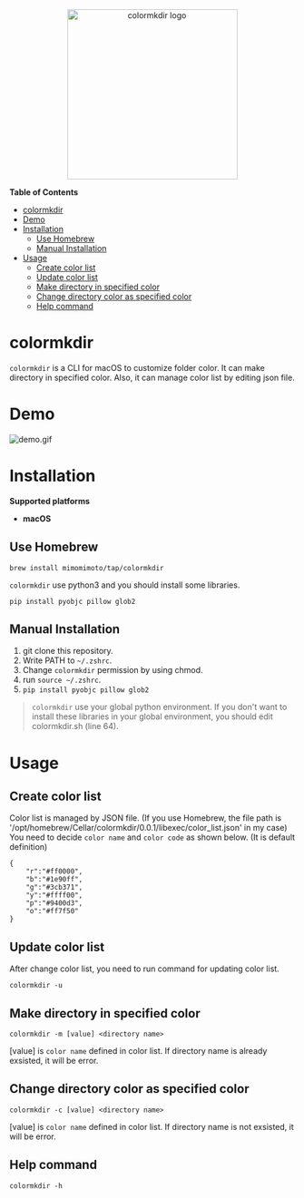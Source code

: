 <div align="center">
  <img width="300" alt="colormkdir logo" src="https://user-images.githubusercontent.com/99246880/224245097-6d4617a3-6987-43ad-81af-6b4696e7c9fc.png" />
</div>

**Table of Contents**
- [colormkdir](#colormkdir)
- [Demo](#demo)
- [Installation](#Installation)
    - [Use Homebrew](#use_homebrew)
    - [Manual Installation](#manual_installation)
- [Usage](#usage)
    - [Create color list](#Create_color_list)
    - [Update color list](#Update_color_list)
    - [Make directory in specified color](#Make_directory_in_specified_color)
    - [Change directory color as specified color](#Change_directory_color_as_specified_color)
    - [Help command](#Help_command)

# colormkdir
`colormkdir` is a CLI for macOS to customize folder color. 
It can make directory in specified color. Also, it can manage color list by editing json file.

# Demo
![demo.gif](https://user-images.githubusercontent.com/99246880/224244901-8ff520df-f383-4c35-a185-dba17773eabd.gif)

# Installation
**Supported platforms**

* **macOS**

## Use Homebrew

```
brew install mimomimoto/tap/colormkdir
```
`colormkdir` use python3 and you should install some libraries.

```
pip install pyobjc pillow glob2
```
## Manual Installation
1. git clone this repository.
2. Write PATH to `~/.zshrc`.
3. Change `colormkdir` permission by using chmod.
4. run `source ~/.zshrc`.
5. `pip install pyobjc pillow glob2 `

> `colormkdir` use your global python environment. If you don't want to install these libraries in your global environment, you should edit colormkdir.sh (line 64).

# Usage
## Create color list
Color list is managed by JSON file. (If you use Homebrew, the file path is '/opt/homebrew/Cellar/colormkdir/0.0.1/libexec/color_list.json' in my case) You need to decide `color name` and `color code` as shown below. (It is default definition)
```
{
    "r":"#ff0000",
    "b":"#1e90ff",
    "g":"#3cb371",
    "y":"#ffff00",
    "p":"#9400d3",
    "o":"#ff7f50"
}
```

## Update color list
After change color list, you need to run command for updating color list. 
```
colormkdir -u
```

## Make directory in specified color
```
colormkdir -m [value] <directory name>
```
[value] is `color name` defined in color list. If directory name is already exsisted, it will be error.

## Change directory color as specified color
```
colormkdir -c [value] <directory name>
```
[value] is `color name` defined in color list. If directory name is not exsisted, it will be error.

## Help command
```
colormkdir -h
```

